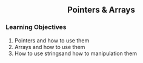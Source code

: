 <!-- PROJECT TITLE -->
 <h2 2 align="center">
 Pointers & Arrays
    <br />
    </h2>

### Learning Objectives

1. Pointers and how to use them
2. Arrays and how to use them
3. How to use stringsand how to manipulation them
